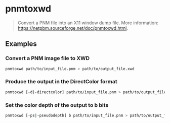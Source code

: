 # pnmtoxwd

> Convert a PNM file into an X11 window dump file. More information: <https://netpbm.sourceforge.net/doc/pnmtoxwd.html>.

## Examples

### Convert a PNM image file to XWD

```bash
pnmtoxwd path/to/input_file.pnm > path/to/output_file.xwd
```

### Produce the output in the DirectColor format

```bash
pnmtoxwd [-d|-directcolor] path/to/input_file.pnm > path/to/output_file.xwd
```

### Set the color depth of the output to b bits

```bash
pnmtoxwd [-ps|-pseudodepth] b path/to/input_file.pnm > path/to/output_file.xwd
```
